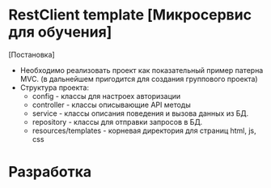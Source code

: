 # RestClient template [Микросервис для обучения]

[Постановка]

* Необходимо реализовать проект как показательный пример патерна MVC. (в дальнейшем пригодится для создания группового проекта)
* Структура проекта:
  * config - классы для настроех авторизации
  * controller - классы описывающие API методы
  * service - классы описания поведения и вызова данных из БД.
  * repository - классы для отправки запросов в БД.
  * resources/templates - корневая директория для страниц html, js, css 

# Разработка
   
 